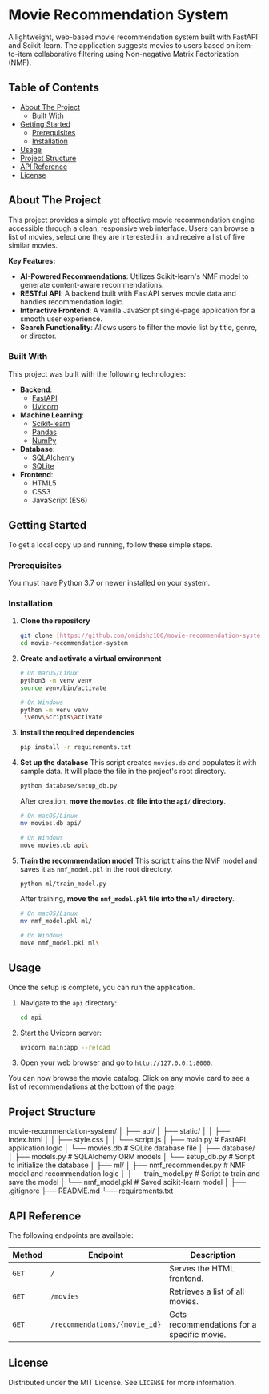 # Movie Recommendation System

A lightweight, web-based movie recommendation system built with FastAPI and Scikit-learn. The application suggests movies to users based on item-to-item collaborative filtering using Non-negative Matrix Factorization (NMF).

## Table of Contents

- [About The Project](#about-the-project)
  - [Built With](#built-with)
- [Getting Started](#getting-started)
  - [Prerequisites](#prerequisites)
  - [Installation](#installation)
- [Usage](#usage)
- [Project Structure](#project-structure)
- [API Reference](#api-reference)
- [License](#license)

## About The Project

This project provides a simple yet effective movie recommendation engine accessible through a clean, responsive web interface. Users can browse a list of movies, select one they are interested in, and receive a list of five similar movies.

**Key Features:**
* **AI-Powered Recommendations**: Utilizes Scikit-learn's NMF model to generate content-aware recommendations.
* **RESTful API**: A backend built with FastAPI serves movie data and handles recommendation logic.
* **Interactive Frontend**: A vanilla JavaScript single-page application for a smooth user experience.
* **Search Functionality**: Allows users to filter the movie list by title, genre, or director.

### Built With

This project was built with the following technologies:

* **Backend**:
    * [FastAPI](https://fastapi.tiangolo.com/)
    * [Uvicorn](https://www.uvicorn.org/)
* **Machine Learning**:
    * [Scikit-learn](https://scikit-learn.org/)
    * [Pandas](https://pandas.pydata.org/)
    * [NumPy](https://numpy.org/)
* **Database**:
    * [SQLAlchemy](https://www.sqlalchemy.org/)
    * [SQLite](https://www.sqlite.org/index.html)
* **Frontend**:
    * HTML5
    * CSS3
    * JavaScript (ES6)

## Getting Started

To get a local copy up and running, follow these simple steps.

### Prerequisites

You must have Python 3.7 or newer installed on your system.

### Installation

1.  **Clone the repository**
    ```sh
    git clone [https://github.com/omidshz100/movie-recommendation-system.git](https://github.com/omidshz100/movie-recommendation-system.git)
    cd movie-recommendation-system
    ```

2.  **Create and activate a virtual environment**
    ```sh
    # On macOS/Linux
    python3 -m venv venv
    source venv/bin/activate

    # On Windows
    python -m venv venv
    .\venv\Scripts\activate
    ```

3.  **Install the required dependencies**
    ```sh
    pip install -r requirements.txt
    ```

4.  **Set up the database**
    This script creates `movies.db` and populates it with sample data. It will place the file in the project's root directory.
    ```sh
    python database/setup_db.py
    ```
    After creation, **move the `movies.db` file into the `api/` directory**.
    ```sh
    # On macOS/Linux
    mv movies.db api/

    # On Windows
    move movies.db api\
    ```

5.  **Train the recommendation model**
    This script trains the NMF model and saves it as `nmf_model.pkl` in the root directory.
    ```sh
    python ml/train_model.py
    ```
    After training, **move the `nmf_model.pkl` file into the `ml/` directory**.
     ```sh
    # On macOS/Linux
    mv nmf_model.pkl ml/

    # On Windows
    move nmf_model.pkl ml\
    ```

## Usage

Once the setup is complete, you can run the application.

1.  Navigate to the `api` directory:
    ```sh
    cd api
    ```

2.  Start the Uvicorn server:
    ```sh
    uvicorn main:app --reload
    ```

3.  Open your web browser and go to `http://127.0.0.1:8000`.

You can now browse the movie catalog. Click on any movie card to see a list of recommendations at the bottom of the page.

## Project Structure


movie-recommendation-system/
│
├── api/
│   ├── static/
│   │   ├── index.html
│   │   ├── style.css
│   │   └── script.js
│   ├── main.py             # FastAPI application logic
│   └── movies.db           # SQLite database file
│
├── database/
│   ├── models.py           # SQLAlchemy ORM models
│   └── setup_db.py         # Script to initialize the database
│
├── ml/
│   ├── nmf_recommender.py  # NMF model and recommendation logic
│   ├── train_model.py      # Script to train and save the model
│   └── nmf_model.pkl       # Saved scikit-learn model
│
├── .gitignore
├── README.md
└── requirements.txt


## API Reference

The following endpoints are available:

| Method | Endpoint                       | Description                                |
| ------ | ------------------------------ | ------------------------------------------ |
| `GET`  | `/`                            | Serves the HTML frontend.                  |
| `GET`  | `/movies`                      | Retrieves a list of all movies.            |
| `GET`  | `/recommendations/{movie_id}`  | Gets recommendations for a specific movie. |

## License

Distributed under the MIT License. See `LICENSE` for more information.
